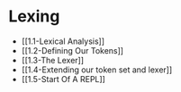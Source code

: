 # Lexing

- [[1.1-Lexical Analysis]]
- [[1.2-Defining Our Tokens]]
- [[1.3-The Lexer]]
- [[1.4-Extending our token set and lexer]]
- [[1.5-Start Of A REPL]]
